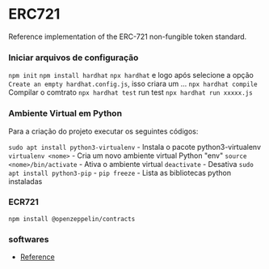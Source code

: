 # ERC721
 Reference implementation of the ERC-721 non-fungible token standard.


### Iniciar arquivos de configuração 

`npm init`
`npm install hardhat`
`npx hardhat` e logo após selecione a opção `Create an empty hardhat.config.js`, isso criara um ...
`npx hardhat compile` Compilar o comtrato
`npx hardhat test` run test
`npx hardhat run xxxxx.js`

### Ambiente Virtual em Python 

Para a criação do projeto executar os seguintes códigos: 

`sudo apt install python3-virtualenv` - Instala o pacote python3-virtualenv
`virtualenv <nome>` - Cria um novo ambiente virtual Python "env"
`source <nome>/bin/activate` - Ativa o ambiente virtual `deactivate` - Desativa
`sudo apt install python3-pip` - 
`pip freeze` - Lista as bibliotecas python instaladas

### ECR721
`npm install @openzeppelin/contracts`

### softwares

- [Reference](https://towardsdatascience.com/create-virtual-environment-using-virtualenv-and-add-it-to-jupyter-notebook-6e1bf4e03415)
